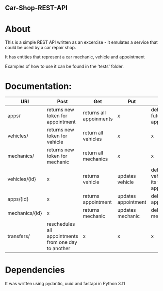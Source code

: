 ## Car-Shop-REST-API

# About

This is a simple REST API written as an excercise - it emulates a service that could be used by a car repair shop.

It has entities that represent a car mechanic, vehicle and appointment

Examples of how to use it can be found in the 'tests' folder. 

# Documentation:

| URI	| Post | Get |	Put |	Delete |
| ----- | ----- | ------- | ------- | ------- |
| apps/	| returns new token for appointment |	returns all appoinments |	x |	deletes future appointments |
| vehicles/ |	returns new token for vehicle |	return all vehicles |	x |	x |
| mechanics/ |	returns new token for mechanic	| return all mechanics	| x |	x |
| vehicles/{id}	| x	| returns vehicle	| updates vehicle |	deletes vehicle and its future appointments |
| apps/{id}	| x	| returns appointment | updates appointment	| deletes appointment |
| mechanics/{id} |	x	| returns mechanic	| updates mechanic	| deletes mechanic | 
| transfers/	| reschedules all appointments from one day to another |	x |	x |	x |

# Dependencies

It was written using pydantic, uuid and fastapi in Python 3.11
